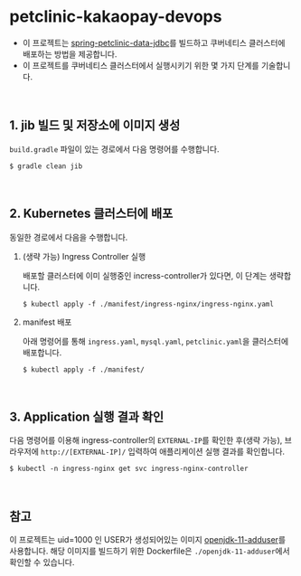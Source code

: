 # petclinic-kakaopay-devops

* 이 프로젝트는 [spring-petclinic-data-jdbc](https://github.com/spring-petclinic/spring-petclinic-data-jdbc)를 빌드하고 쿠버네티스 클러스터에 배포하는 방법을 제공합니다.
* 이 프로젝트를 쿠버네티스 클러스터에서 실행시키기 위한 몇 가지 단계를 기술합니다.

<br/>

## 1. jib 빌드 및 저장소에 이미지 생성

`build.gradle` 파일이 있는 경로에서 다음 명령어를 수행합니다.

```
$ gradle clean jib
```

<br/>

## 2. Kubernetes 클러스터에 배포
동일한 경로에서 다음을 수행합니다.

1. (생략 가능) Ingress Controller 실행

    배포할 클러스터에 이미 실행중인 incress-controller가 있다면, 이 단계는 생략합니다.

    ```
    $ kubectl apply -f ./manifest/ingress-nginx/ingress-nginx.yaml
    ```

1. manifest 배포

    아래 명령어를 통해 `ingress.yaml`, `mysql.yaml`, `petclinic.yaml`을 클러스터에 배포합니다.

    ```
    $ kubectl apply -f ./manifest/
    ```

<br/>

## 3. Application 실행 결과 확인
다음 명령어를 이용해 ingress-controller의 `EXTERNAL-IP`를 확인한 후(생략 가능), 브라우저에 `http://[EXTERNAL-IP]/` 입력하여 애플리케이션 실행 결과를 확인합니다. 

```            
$ kubectl -n ingress-nginx get svc ingress-nginx-controller
```

<br/>

## 참고
이 프로젝트는 uid=1000 인 USER가 생성되어있는 이미지 [openjdk-11-adduser](https://hub.docker.com/r/lssang0000/openjdk-11-adduser/tags)를 사용합니다. 해당 이미지를 빌드하기 위한 Dockerfile은 `./openjdk-11-adduser`에서 확인할 수 있습니다.




